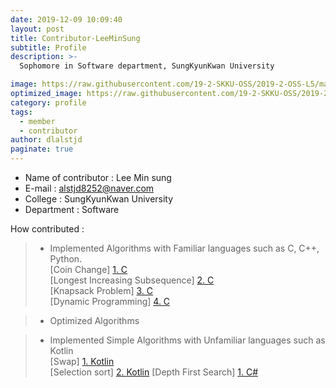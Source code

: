```yaml
---
date: 2019-12-09 10:09:40
layout: post
title: Contributor-LeeMinSung
subtitle: Profile
description: >-
  Sophomore in Software department, SungKyunKwan University

image: https://raw.githubusercontent.com/19-2-SKKU-OSS/2019-2-OSS-L5/master/assets/img/%EC%BA%A1%EC%B2%98.PNG
optimized_image: https://raw.githubusercontent.com/19-2-SKKU-OSS/2019-2-OSS-L5/master/assets/img/%EC%BA%A1%EC%B2%98.PNG
category: profile
tags:
  - member
  - contributor
author: dlalstjd
paginate: true
---
```

- Name of contributor : Lee Min sung
- E-mail : alstjd8252@naver.com
- College : SungKyunKwan University
- Department : Software

How contributed : 
> - Implemented Algorithms with Familiar languages such as C, C++, Python.  
>  [Coin Change] [1. C]  
>  [Longest Increasing Subsequence] [2. C]  
>  [Knapsack Problem] [3. C]  
>  [Dynamic Programming] [4. C]

> - Optimized Algorithms 

> - Implemented Simple Algorithms with Unfamiliar languages such as Kotlin  
>  [Swap] [1. Kotlin]  
>  [Selection sort] [2. Kotlin]
>  [Depth First Search] [1. C#]

[1. C]: https://github.com/19-2-SKKU-OSS/2019-2-OSS-L5/blob/master/C/CoinChange/CoinChange.c
[2. C]: https://github.com/19-2-SKKU-OSS/2019-2-OSS-L5/blob/master/C/LongestIncreasingSubsequence/LISver2.c
[3. C]: https://github.com/19-2-SKKU-OSS/2019-2-OSS-L5/blob/master/C/knapsack/KnapSackver2.c
[4. C]: https://github.com/19-2-SKKU-OSS/2019-2-OSS-L5/blob/master/C/DynamicProgramming/KnapSack.c

[1. Kotlin]: https://github.com/19-2-SKKU-OSS/2019-2-OSS-L5/blob/master/Kotlin/Swap/swap.kt
[2. Kotlin]: https://github.com/19-2-SKKU-OSS/2019-2-OSS-L5/blob/master/Kotlin/SelectionSort/SelectionSort.kt
[1. C#]: https://github.com/19-2-SKKU-OSS/2019-2-OSS-L5/blob/master/C%23/DepthFirstSearch/DepthFirstSearch.cs

